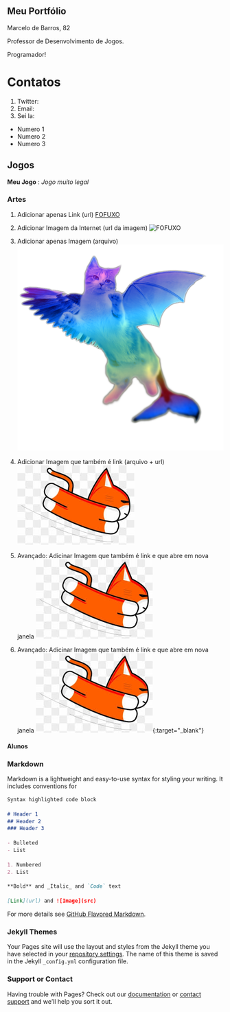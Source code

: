 ## Meu Portfólio

Marcelo de Barros, 82

Professor de Desenvolvimento de Jogos.

Programador!

# Contatos

1. Twitter:
2. Email:
3. Sei la:

- Numero 1
- Numero 2
- Numero 3

## Jogos

**Meu Jogo** : _Jogo muito legal_

### Artes

1. Adicionar apenas Link (url)
[FOFUXO](https://i.pinimg.com/originals/58/a1/7c/58a17c87559bbe1435f3cea1da626d59.jpg)

2. Adicionar Imagem da Internet (url da imagem)
![FOFUXO](https://i.pinimg.com/originals/58/a1/7c/58a17c87559bbe1435f3cea1da626d59.jpg)

3. Adicionar apenas Imagem (arquivo)
![imagem1](flying-cat-png-3.png)

4. Adicionar Imagem que também é link (arquivo + url)
[![imagem2](images.jpg)](http://twitter.com)

5. Avançado: Adicinar Imagem que também é link e que abre em nova janela
<a href="http://twitter.com/" target="_blank">![imagem2](images.jpg)</a>

6. Avançado: Adicinar Imagem que também é link e que abre em nova janela
![imagem2](images.jpg){:target="_blank"}

#### Alunos




### Markdown

Markdown is a lightweight and easy-to-use syntax for styling your writing. It includes conventions for

```markdown
Syntax highlighted code block

# Header 1
## Header 2
### Header 3

- Bulleted
- List

1. Numbered
2. List

**Bold** and _Italic_ and `Code` text

[Link](url) and ![Image](src)
```

For more details see [GitHub Flavored Markdown](https://guides.github.com/features/mastering-markdown/).

### Jekyll Themes

Your Pages site will use the layout and styles from the Jekyll theme you have selected in your [repository settings](https://github.com/ifrnjogos/ifrnjogos.github.io/settings). The name of this theme is saved in the Jekyll `_config.yml` configuration file.

### Support or Contact

Having trouble with Pages? Check out our [documentation](https://help.github.com/categories/github-pages-basics/) or [contact support](https://github.com/contact) and we’ll help you sort it out.
